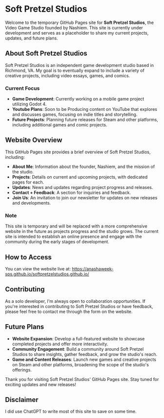 # Soft Pretzel Studios

Welcome to the temporary GitHub Pages site for **Soft Pretzel Studios**, the Video Game Studio founded by Nashiem. This site is currently under development and serves as a placeholder to share my current projects, updates, and future plans.

## About Soft Pretzel Studios

Soft Pretzel Studios is an independent game development studio based in Richmond, VA. My goal is to eventually expand to include a variety of creative projects, including video essays, games, and comics.

### Current Focus

- **Game Development**: Currently working on a mobile game project utilizing Godot 4.
- **Youtube Plans**: Soon to be Producing content on YouTube that explores and discusses games, focusing on indie titles and storytelling.
- **Future Projects**: Planning future releases for Steam and other platforms, including additional games and comic projects.

## Website Overview

This GitHub Pages site provides a brief overview of Soft Pretzel Studios, including:

- **About Me**: Information about the founder, Nashiem, and the mission of the studio.
- **Projects**: Details on current and upcoming projects, with dedicated pages for each.
- **Updates**: News and updates regarding project progress and releases.
- **Contact + Feedback**: A section for inquiries and feedback.
- **Join Us**: An invitation to join our newsletter for updates on new releases and developments.

### Note

This site is temporary and will be replaced with a more comprehensive website in the future as projects progress and the studio grows. The current site is intended to establish an online presence and engage with the community during the early stages of development.

## How to Access

You can view the website live at: https://anashaweek-sps.github.io/softpretzelstudios.github.io/
## Contributing

As a solo developer, I'm always open to collaboration opportunities. If you're interested in contributing to Soft Pretzel Studios or have feedback, please feel free to contact me through the form on the website.

## Future Plans

- **Website Expansion**: Develop a full-featured website to showcase completed projects and offer more interactivity.
- **Community Engagement**: Build a community around Soft Pretzel Studios to share insights, gather feedback, and grow the studio's reach.
- **Game and Content Releases**: Launch new games and creative projects on Steam and other platforms, broadening the scope of the studio's offerings.

Thank you for visiting Soft Pretzel Studios' GitHub Pages site. Stay tuned for exciting updates and new releases!

## Disclaimer

I did use ChatGPT to write most of this site to save on some time.
